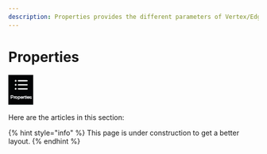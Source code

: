 ```yaml
---
description: Properties provides the different parameters of Vertex/Edge/Plane.
---
```


# Properties

![](../.gitbook/assets/properties.jpg)


Here are the articles in this section:

{% hint style="info" %}
This page is under construction to get a better layout.
{% endhint %}

